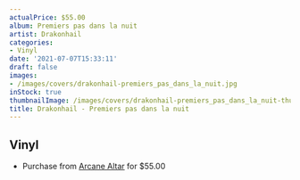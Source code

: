 ```yaml
---
actualPrice: $55.00
album: Premiers pas dans la nuit
artist: Drakonhail
categories:
- Vinyl
date: '2021-07-07T15:33:11'
draft: false
images:
- /images/covers/drakonhail-premiers_pas_dans_la_nuit.jpg
inStock: true
thumbnailImage: /images/covers/drakonhail-premiers_pas_dans_la_nuit-thumb.jpg
title: Drakonhail - Premiers pas dans la nuit
---
```


## Vinyl
* Purchase from [Arcane Altar](https://arcanealtar.bigcartel.com/product/drakonhail-premiers-pas-dans-la-nuit-3xlp) for $55.00
